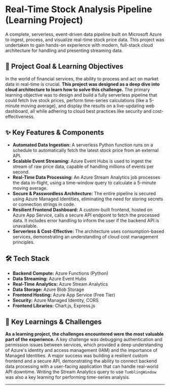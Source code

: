 # Real-Time Stock Analysis Pipeline (Learning Project)

A complete, serverless, event-driven data pipeline built on Microsoft Azure to ingest, process, and visualize real-time stock price data. This project was undertaken to gain hands-on experience with modern, full-stack cloud architecture for handling and presenting streaming data.

## 🎯 Project Goal & Learning Objectives

In the world of financial services, the ability to process and act on market data in real-time is crucial. **This project was designed as a deep dive into cloud architecture to learn how to solve this challenge.** The primary learning objective was to design and build a fully serverless pipeline that could fetch live stock prices, perform time-series calculations (like a 5-minute moving average), and display the results on a live-updating web dashboard, all while adhering to cloud best practices like security and cost-effectiveness.

## ✨ Key Features & Components

* **Automated Data Ingestion:** A serverless Python function runs on a schedule to automatically fetch the latest stock price from an external API.
* **Scalable Event Streaming:** Azure Event Hubs is used to ingest the stream of raw price data, capable of handling millions of events per second.
* **Real-Time Data Processing:** An Azure Stream Analytics job processes the data in-flight, using a time-window query to calculate a 5-minute moving average.
* **Secure & Passwordless Architecture:** The entire pipeline is secured using Azure Managed Identities, eliminating the need for storing secrets or connection strings in code.
* **Resilient Frontend Dashboard:** A custom-built frontend, hosted on Azure App Service, calls a secure API endpoint to fetch the processed data. It includes error handling to inform the user if the backend API is unavailable.
* **Serverless & Cost-Effective:** The architecture uses consumption-based services, demonstrating an understanding of cloud cost management principles.

## 🛠️ Tech Stack

* **Backend Compute:** Azure Functions (Python)
* **Data Streaming:** Azure Event Hubs
* **Real-Time Analytics:** Azure Stream Analytics
* **Data Storage:** Azure Blob Storage
* **Frontend Hosting:** Azure App Service (Free Tier)
* **Security:** Azure Managed Identity, CORS
* **Frontend Libraries:** Chart.js, Express.js

## 🚀 Key Learnings & Challenges

**As a learning project, the challenges encountered were the most valuable part of the experience.** A key challenge was debugging authentication and permission issues between services, which provided a deep understanding of Azure's identity and access management (IAM) and the importance of Managed Identities. A major success was building a resilient custom frontend and a secure API, demonstrating the ability to connect backend data processing with a user-facing application that can handle real-world API downtime. Writing the Stream Analytics query to use `TumblingWindow` was also a key learning for performing time-series analysis.

---
